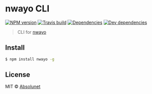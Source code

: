 # nwayo CLI

[![NPM version](https://img.shields.io/npm/v/nwayo.svg)](https://www.npmjs.com/package/nwayo)
[![Travis build](https://api.travis-ci.org/absolunet/nwayo-cli.svg?branch=master)](https://travis-ci.org/absolunet/nwayo-cli/builds)
[![Dependencies](https://david-dm.org/absolunet/nwayo-cli/status.svg)](https://david-dm.org/absolunet/nwayo-cli)
[![Dev dependencies](https://david-dm.org/absolunet/nwayo-cli/dev-status.svg)](https://david-dm.org/absolunet/nwayo-cli?type=dev)

> CLI for [nwayo](https://github.com/absolunet/nwayo/)


## Install

```bash
$ npm install nwayo -g
```


## License

MIT © [Absolunet](https://absolunet.com)
